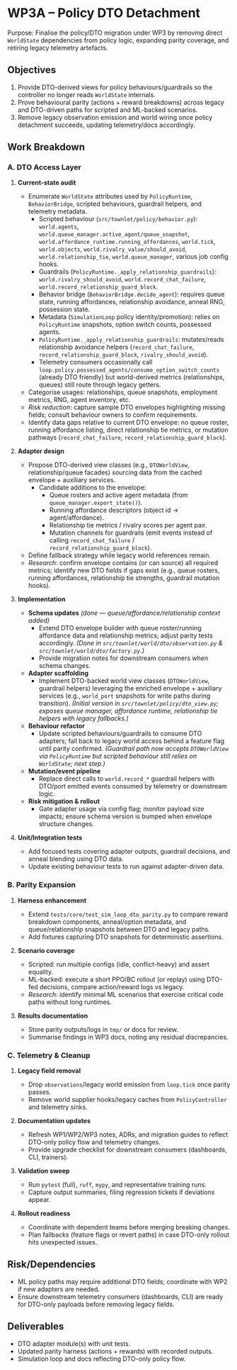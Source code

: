 # WP3A – Policy DTO Detachment

Purpose: Finalise the policy/DTO migration under WP3 by removing direct
`WorldState` dependencies from policy logic, expanding parity coverage, and
retiring legacy telemetry artefacts.

## Objectives

1. Provide DTO-derived views for policy behaviours/guardrails so the controller
   no longer reads `WorldState` internals.
2. Prove behavioural parity (actions + reward breakdowns) across legacy and
   DTO-driven paths for scripted and ML-backed scenarios.
3. Remove legacy observation emission and world wiring once policy detachment
   succeeds, updating telemetry/docs accordingly.

## Work Breakdown

### A. DTO Access Layer

1. **Current-state audit**
   - Enumerate `WorldState` attributes used by `PolicyRuntime`, `BehaviorBridge`,
     scripted behaviours, guardrail helpers, and telemetry metadata.
     - Scripted behaviour (`src/townlet/policy/behavior.py`): `world.agents`,
       `world.queue_manager.active_agent/queue_snapshot`,
       `world.affordance_runtime.running_affordances`, `world.tick`,
       `world.objects`, `world.rivalry_value/should_avoid`,
       `world.relationship_tie`, `world.queue_manager`, various job config hooks.
     - Guardrails (`PolicyRuntime._apply_relationship_guardrails`):
       `world.rivalry_should_avoid`, `world.record_chat_failure`,
       `world.record_relationship_guard_block`.
     - Behavior bridge (`BehaviorBridge.decide_agent`): requires queue state,
       running affordances, relationship avoidance, anneal RNG, possession state.
     - Metadata (`SimulationLoop` policy identity/promotion): relies on
       `PolicyRuntime` snapshots, option switch counts, possessed agents.
      - `PolicyRuntime._apply_relationship_guardrails`: mutates/reads
        relationship avoidance helpers (`record_chat_failure`,
        `record_relationship_guard_block`, `rivalry_should_avoid`).
     - Telemetry consumers occasionally call
       `loop.policy.possessed_agents/consume_option_switch_counts` (already DTO
       friendly) but world-derived metrics (relationships, queues) still route
       through legacy getters.
   - Categorise usages: relationships, queue snapshots, employment metrics,
     RNG, agent inventory, etc.
   - *Risk reduction*: capture sample DTO envelopes highlighting missing fields;
     consult behaviour owners to confirm requirements.
   - Identify data gaps relative to current DTO envelope: no queue roster,
     running affordance listing, direct relationship tie metrics, or mutation
     pathways (`record_chat_failure`, `record_relationship_guard_block`).

2. **Adapter design**
    - Propose DTO-derived view classes (e.g., `DTOWorldView`, relationship/queue
      facades) sourcing data from the cached envelope + auxiliary services.
      * Candidate additions to the envelope:
        - Queue rosters and active agent metadata (from
          `queue_manager.export_state()`).
        - Running affordance descriptors (object id → agent/affordance).
        - Relationship tie metrics / rivalry scores per agent pair.
        - Mutation channels for guardrails (emit events instead of calling
          `record_chat_failure` / `record_relationship_guard_block`).
   - Define fallback strategy while legacy world references remain.
   - *Research*: confirm envelope contains (or can source) all required metrics;
     identify new DTO fields if gaps exist (e.g., queue rosters, running
     affordances, relationship tie strengths, guardrail mutation hooks).

3. **Implementation**
   - **Schema updates** *(done — queue/affordance/relationship context added)*
     - Extend DTO envelope builder with queue roster/running affordance data and
       relationship metrics; adjust parity tests accordingly. *(Done in
       `src/townlet/world/dto/observation.py` & `src/townlet/world/dto/factory.py`.)*
     - Provide migration notes for downstream consumers when schema changes.
   - **Adapter scaffolding**
     - Implement DTO-backed world view classes (`DTOWorldView`, guardrail helpers)
       leveraging the enriched envelope + auxiliary services (e.g.,
       `world_port` snapshots for write paths during transition). *(Initial
       version in `src/townlet/policy/dto_view.py`; exposes queue manager,
       affordance runtime, relationship tie helpers with legacy fallbacks.)*
   - **Behaviour refactor**
     - Update scripted behaviours/guardrails to consume DTO adapters; fall back
       to legacy world access behind a feature flag until parity confirmed.
       *(Guardrail path now accepts `DTOWorldView` via `PolicyRuntime` but
       scripted behaviour still relies on `WorldState`; next step.)*
   - **Mutation/event pipeline**
     - Replace direct calls to `world.record_*` guardrail helpers with DTO/port
       emitted events consumed by telemetry or downstream logic.
   - **Risk mitigation & rollout**
     - Gate adapter usage via config flag; monitor payload size impacts; ensure
       schema version is bumped when envelope structure changes.

4. **Unit/Integration tests**
   - Add focused tests covering adapter outputs, guardrail decisions, and
     anneal blending using DTO data.
   - Update existing behaviour tests to run against adapter-driven data.

### B. Parity Expansion

1. **Harness enhancement**
   - Extend `tests/core/test_sim_loop_dto_parity.py` to compare reward
     breakdown components, anneal/option metadata, and queue/relationship
     snapshots between DTO and legacy paths.
   - Add fixtures capturing DTO snapshots for deterministic assertions.

2. **Scenario coverage**
   - Scripted: run multiple configs (idle, conflict-heavy) and assert equality.
   - ML-backed: execute a short PPO/BC rollout (or replay) using DTO-fed
     decisions, compare action/reward logs vs legacy.
   - *Research*: identify minimal ML scenarios that exercise critical code paths
     without long runtimes.

3. **Results documentation**
   - Store parity outputs/logs in `tmp/` or docs for review.
   - Summarise findings in WP3 docs, noting any residual discrepancies.

### C. Telemetry & Cleanup

1. **Legacy field removal**
   - Drop `observations`/legacy world emission from `loop.tick` once parity
     passes.
   - Remove world supplier hooks/legacy caches from `PolicyController` and
     telemetry sinks.

2. **Documentation updates**
   - Refresh WP1/WP2/WP3 notes, ADRs, and migration guides to reflect DTO-only
     policy flow and telemetry changes.
   - Provide upgrade checklist for downstream consumers (dashboards, CLI,
     trainers).

3. **Validation sweep**
   - Run `pytest` (full), `ruff`, `mypy`, and representative training runs.
   - Capture output summaries, filing regression tickets if deviations appear.

4. **Rollout readiness**
   - Coordinate with dependent teams before merging breaking changes.
   - Plan fallbacks (feature flags or revert paths) in case DTO-only rollout hits
     unexpected issues.

## Risk/Dependencies
- ML policy paths may require additional DTO fields; coordinate with WP2 if new
  adapters are needed.
- Ensure downstream telemetry consumers (dashboards, CLI) are ready for DTO-only
  payloads before removing legacy fields.

## Deliverables
- DTO adapter module(s) with unit tests.
- Updated parity harness (actions + rewards) with recorded outputs.
- Simulation loop and docs reflecting DTO-only policy flow.
